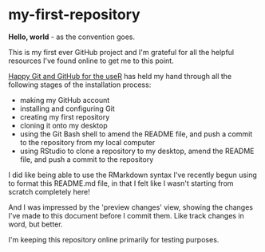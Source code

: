 # my-first-repository

**Hello, world** - as the convention goes.

This is my first ever GitHub project and I'm grateful for all the helpful resources I've found online to get me to this point.

[Happy Git and GitHub for the useR](https://happygitwithr.com/) has held my hand through all the following stages of the installation process:
* making my GitHub account
* installing and configuring Git
* creating my first repository
* cloning it onto my desktop
* using the Git Bash shell to amend the README file, and push a commit to the repository from my local computer
* using RStudio to clone a repository to my desktop, amend the README file, and push a commit to the repository  

I did like being able to use the RMarkdown syntax I've recently begun using to format this README.md file, in that I felt like I wasn't starting from scratch completely here!  

And I was impressed by the 'preview changes' view, showing the changes I've made to this document before I commit them.  Like track changes in word, but better.

I'm keeping this repository online primarily for testing purposes. 
